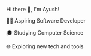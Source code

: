 Hi there 👋, I'm Ayush!

👨‍💻 Aspiring Software Developer

🎓 Studying Computer Science

🌐 Exploring new tech and tools 
